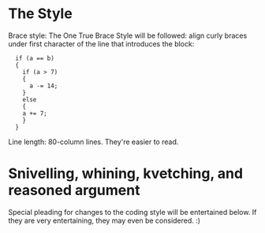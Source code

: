 # The Style #

Brace style:
The One True Brace Style will be followed: align curly braces under first character of the line that introduces the block:

```
  if (a == b)
  {
    if (a > 7)
    {
      a -= 14;
    }
    else
    {
    a += 7;
    }
  }
```


Line length:
80-column lines. They're easier to read.

# Snivelling, whining, kvetching, and reasoned argument #

Special pleading for changes to the coding style will be entertained below. If they are very entertaining, they may even be considered. :)